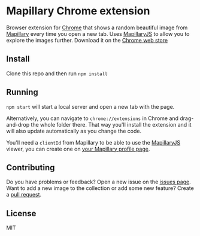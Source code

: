 Mapillary Chrome extension
===================

Browser extension for [Chrome](https://www.google.com/chrome/) that shows a random beautiful image from [Mapillary](https://www.mapillary.com) every time you open a new tab. Uses [MapillaryJS](https://github.com/mapillary/mapillary-js) to allow you to explore the images further. Download it on the [Chrome web store](https://chrome.google.com/webstore/detail/mapillary-%E2%80%93-crowdsourced/lkokbfpnhgcnkhecedjgdemlohbaomjd)

## Install

Clone this repo and then run `npm install`

## Running

`npm start` will start a local server and open a new tab with the page.

Alternatively, you can navigate to `chrome://extensions` in Chrome and drag-and-drop the whole folder there. That way you'll install the extension and it will also update automatically as you change the code.

You'll need a `clientId` from Mapillary to be able to use the [MapillaryJS](https://github.com/mapillary/mapillary-js) viewer, you can create one on [your Mapillary profile page](http://www.mapillary.com/map/settings/integrations).

## Contributing

Do you have problems or feedback? Open a new issue on the [issues page](https://github.com/mapillary/mapillary-chrome-extenstion/issues).
Want to add a new image to the collection or add some new feature? Create a [pull request](https://github.com/mapillary/mapillary-chrome-extenstion/pulls).

## License

MIT

